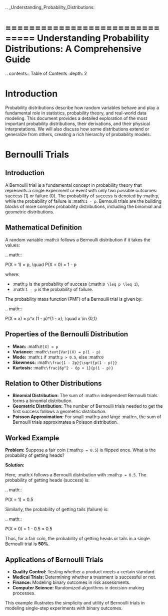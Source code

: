 .. _Understanding_Probability_Distributions:

===============================
Understanding Probability Distributions: A Comprehensive Guide
===============================

.. contents:: Table of Contents
   :depth: 2

Introduction
============

Probability distributions describe how random variables behave and play a fundamental role in statistics, probability theory, and real-world data modeling. This document provides a detailed exploration of the most important probability distributions, their derivations, and their physical interpretations. We will also discuss how some distributions extend or generalize from others, creating a rich hierarchy of probability models.

Bernoulli Trials
================

Introduction
------------

A Bernoulli trial is a fundamental concept in probability theory that represents a single experiment or event with only two possible outcomes: success (1) or failure (0). The probability of success is denoted by :math:`p`, while the probability of failure is :math:`1 - p`. Bernoulli trials are the building blocks of more complex probability distributions, including the binomial and geometric distributions.

Mathematical Definition
-----------------------

A random variable :math:`X` follows a Bernoulli distribution if it takes the values:

.. math::

   P(X = 1) = p, \quad P(X = 0) = 1 - p

where:

- :math:`p` is the probability of success (:math:`0 \leq p \leq 1`),
- :math:`1 - p` is the probability of failure.

The probability mass function (PMF) of a Bernoulli trial is given by:

.. math::

   P(X = x) = p^x (1 - p)^{1 - x}, \quad x \in \{0,1\}

Properties of the Bernoulli Distribution
----------------------------------------

- **Mean:** :math:`E[X] = p`
- **Variance:** :math:`\text{Var}(X) = p(1 - p)`
- **Mode:** :math:`1` if :math:`p > 0.5`, else :math:`0`
- **Skewness:** :math:`\frac{1 - 2p}{\sqrt{p(1 - p)}}`
- **Kurtosis:** :math:`\frac{6p^2 - 6p + 1}{p(1 - p)}`

Relation to Other Distributions
-------------------------------

- **Binomial Distribution:** The sum of :math:`n` independent Bernoulli trials forms a binomial distribution.
- **Geometric Distribution:** The number of Bernoulli trials needed to get the first success follows a geometric distribution.
- **Poisson Approximation:** For small :math:`p` and large :math:`n`, the sum of Bernoulli trials approximates a Poisson distribution.

Worked Example
--------------

**Problem:** Suppose a fair coin (:math:`p = 0.5`) is flipped once. What is the probability of getting heads?

**Solution:**

Here, :math:`X` follows a Bernoulli distribution with :math:`p = 0.5`. The probability of getting heads (success) is:

.. math::

   P(X = 1) = 0.5

Similarly, the probability of getting tails (failure) is:

.. math::

   P(X = 0) = 1 - 0.5 = 0.5

Thus, for a fair coin, the probability of getting heads or tails in a single Bernoulli trial is **50%**.

Applications of Bernoulli Trials
--------------------------------

- **Quality Control:** Testing whether a product meets a certain standard.
- **Medical Trials:** Determining whether a treatment is successful or not.
- **Finance:** Modeling binary outcomes in risk assessments.
- **Computer Science:** Randomized algorithms in decision-making processes.

This example illustrates the simplicity and utility of Bernoulli trials in modeling single-step experiments with binary outcomes.

